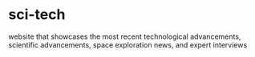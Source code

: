 # sci-tech
website that showcases the most recent technological advancements, scientific advancements, space exploration news, and expert interviews
